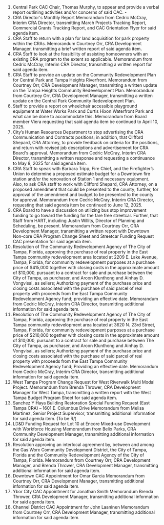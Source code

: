 1.  Central Park CAC Chair, Thomas Murphy, to appear and provide a verbal report outlining activities and/or concerns of said CAC. -
2.  CRA Director's Monthly Report Memorandum from Cedric McCray, Interim CRA Director, transmitting March Projects Tracking Report, Commercial Grants Tracking Report, and CAC Orientation Flyer for said agenda item.
3.  CRA Staff to return with a plan for land acquisition for park property within the CRAs.  Memorandum Courtney Orr, CRA Development Manager, transmitting a brief written report of said agenda item.
4.  CRA Staff to look at the feasibility of assisting homeowners with an existing CRA program to the extent so applicable.  Memorandum from Cedric McCray, Interim CRA Director, transmitting a written report for said agenda item.
5.  CRA Staff to provide an update on the Community Redevelopment Plan for Central Park and Tampa Heights Riverfront.  Memorandum from Courtney Orr, CRA Development Manager, transmitting a written update on the Tampa Heights Community Redevelopment Plan.  Memorandum from Courtney Orr, CRA Development Manager, transmitting a written update on the Central Park Community Redevelopment Plan.
6.  Staff to provide a report on wheelchair accessible playground equipment at Water Works Park and Curtis Hixon Waterfront Park and what can be done to accommodate this.  Memorandum from Board member Viera requesting that said agenda item be continued to April 10, 2025.
7.  City’s Human Resources Department to stop advertising the CRA Communication and Contracts positions; in addition, that Clifford Shepard, CRA Attorney, to provide feedback on criteria for the positions, and return with revised job descriptions and advertisement for CRA Board's approval.  Memorandum from Cedric McCray, Interim CRA Director, transmitting a written response and requesting a continuance to May 8, 2025 for said agenda item.
8.  CRA Staff to speak with Barbara Tripp, Fire Chief, and the Firefighter’s Union to determine a proposed estimate budget for a Downtown fire station and/or the renovation of Station 1 and necessary equipment. Also, to ask CRA staff to work with Clifford Shepard, CRA Attorney, on a proposed amendment that could be presented to the county; further, for approval of the amendment and budget to be presented to the county for approval.  Memorandum from Cedric McCray, Interim CRA Director, requesting that said agenda item be continued to June 12, 2025.
9.  CRA Board to have a discussion on utilizing bus stop improvement funding to go toward the funding for the fare free streetcar. Further, that Staff from HART, including Justin Willits, Director of Planning and Scheduling, be present.  Memorandum from Courtney Orr, CRA Development Manager, transmitting a written report with Downtown Non-core CRA Program Change Sheet and Streetcar Funding Request CAC presentation for said agenda item.
10.  Resolution of The Community Redevelopment Agency of The City of Tampa, Florida, approving the purchase of real property in the East Tampa community redevelopment area located at 2209 E. Lake Avenue, Tampa, Florida, for community redevelopment purposes at a purchase price of $415,000 together with closing costs in the approximate amount of $10,000, pursuant to a contract for sale and purchase between the City of Tampa, as purchaser, and Aroon Klunthong and Ainhay D. Vongvisal, as sellers; Authorizing payment of the purchase price and closing costs associated with the purchase of said parcel of real property with proceeds from the East Tampa Community Redevelopment Agency fund; providing an effective date. Memorandum from Cedric McCray, Interim CRA Director, transmitting additional information for said agenda item.
11.  Resolution of The Community Redevelopment Agency of The City of Tampa, Florida, approving the purchase of real property in the East Tampa community redevelopment area located at 3620 N. 23rd Street, Tampa, Florida, for community redevelopment purposes at a purchase price of $210,000 together with closing costs in the approximate amount of $10,000, pursuant to a contract for sale and purchase between The City of Tampa, as purchaser, and Aroon Klunthong and Ainhay D. Vongvisai, as sellers; Authorizing payment of the purchase price and closing costs associated with the purchase of said parcel of real property with proceeds from the East Tampa Community Redevelopment Agency fund; Providing an effective date. Memorandum from Cedric McCray, Interim CRA Director, transmitting additional information for said agenda item.
12.  West Tampa Program Change Request for West Riverwalk Multi Modal Project. Memorandum from Brenda Thrower, CRA Development Manager for West Tampa, transmitting a written report with the West Tampa Budget Program Sheet for said agenda item.
13.  Sanchez Y Haya Building Restoration Special Funding Request (East Tampa CRA) – 1601 E. Columbus Drive Memorandum from Melisa Martinez, Senior Project Supervisor, transmitting additional information for said agenda item. (To be R/)
14.  LD&D Funding Request for Lot 10 at Encore Mixed-use Development with Workforce Housing Memorandum from Belix Parks, CRA Community Development Manager, transmitting additional information for said agenda item.
15.  Resolution approving an interlocal agreement by, between and among the Gas Worx Community Development District, the City of Tampa, Florida and the Community Redevelopment Agency of the City of Tampa, Florida. Memorandum from Courtney Orr, CRA Development Manager, and Brenda Thrower, CRA Development Manager, transmitting additional information for said agenda item.
16.  Downtown CAC Appointment for Omar Garcia Memorandum from Courtney Orr, CRA Development Manager, transmitting additional information for said agenda item.
17.  Ybor City CAC Appointment for Jonathan Smith Memorandum Brenda Thrower, CRA Development Manager, transmitting additional information for said agenda item.
18.  Channel District CAC Appointment for John Laaninen Memorandum from Courtney Orr, CRA Development Manager, transmitting additional information for said agenda item.